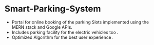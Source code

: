 # Smart-Parking-System

- Portal for online booking of the parking Slots implemented using the MERN stack and Google APIs.
- Includes parking facility for the electric vehicles too .
- Optimized Algorithm for the best user experience .
